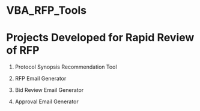 # VBA_RFP_Tools

# Projects Developed for Rapid Review of RFP

1. Protocol Synopsis Recommendation Tool


2. RFP Email Generator


3. Bid Review Email Generator


4. Approval Email Generator
